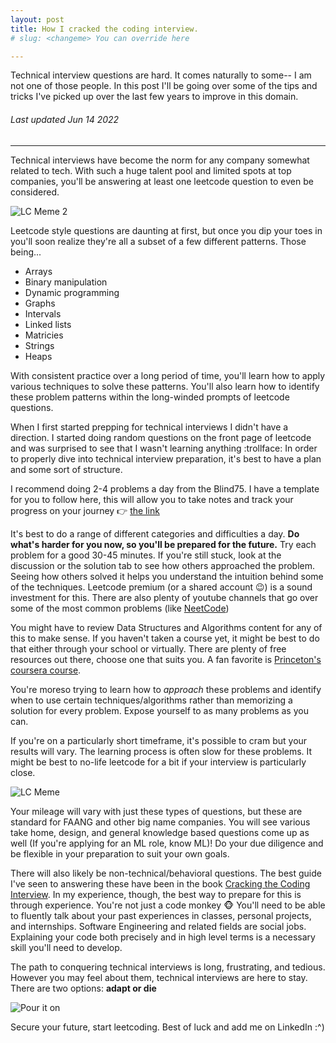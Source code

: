 ```yaml
---
layout: post
title: How I cracked the coding interview.
# slug: <changeme> You can override here

---
```


Technical interview questions are hard. It comes naturally to some-- I am not one of those people. In this post I'll be going over some of the tips and tricks I've picked up over the last few years to improve in this domain.

###### Last updated Jun 14 2022

---

Technical interviews have become the norm for any company somewhat related to tech. With such a huge talent pool and limited spots at top companies, you'll be answering at least one leetcode question to even be considered.

![LC Meme 2](https://preview.redd.it/h62kap6wa9291.jpg?width=960&crop=smart&auto=webp&s=c71d515fc57cef5aaaabc5ac4f8870137fa19127)

Leetcode style questions are daunting at first, but once you dip your toes in you'll soon realize they're all a subset of a few different patterns. Those being...

- Arrays
- Binary manipulation
- Dynamic programming
- Graphs
- Intervals
- Linked lists
- Matricies
- Strings
- Heaps

With consistent practice over a long period of time, you'll learn how to apply various techniques to solve these patterns. You'll also learn how to identify these problem patterns within the long-winded prompts of leetcode questions.

When I first started prepping for technical interviews I didn't have a direction. I started doing random questions on the front page of leetcode and was surprised to see that I wasn't learning anything :trollface: In order to properly dive into technical interview preparation, it's best to have a plan and some sort of structure.

I recommend doing 2-4 problems a day from the Blind75. I have a template for you to follow here, this will allow you to take notes and track your progress on your journey :point_right: [the link](https://docs.google.com/spreadsheets/d/1zvKUnaP_u1BweThWhCWrfAtRJBGkruH1Dc_AzR9lJyk/edit?usp=sharing)

It's best to do a range of different categories and difficulties a day. **Do what's harder for you now, so you'll be prepared for the future.** Try each problem for a good 30-45 minutes. If you're still stuck, look at the discussion or the solution tab to see how others approached the problem. Seeing how others solved it helps you understand the intuition behind some of the techniques. Leetcode premium (or a shared account :wink:) is a sound investment for this. There are also plenty of youtube channels that go over some of the most common problems (like [NeetCode](https://www.youtube.com/c/NeetCode))

You might have to review Data Structures and Algorithms content for any of this to make sense. If you haven't taken a course yet, it might be best to do that either through your school or virtually. There are plenty of free resources out there, choose one that suits you. A fan favorite is [Princeton's coursera course](https://www.coursera.org/learn/algorithms-part1).

You're moreso trying to learn how to *approach* these problems and identify when to use certain techniques/algorithms rather than memorizing a solution for every problem. Expose yourself to as many problems as you can. 

If you're on a particularly short timeframe, it's possible to cram but your results will vary. The learning process is often slow for these problems. It might be best to no-life leetcode for a bit if your interview is particularly close.

![LC Meme](https://preview.redd.it/29bxxm1ubzn81.png?auto=webp&s=00af81ea7b2818d72a9d6ab7b07efe6a543eb381)

Your mileage will vary with just these types of questions, but these are standard for FAANG and other big name companies. You will see various take home, design, and general knowledge based questions come up as well (If you're applying for an ML role, know ML)! Do your due diligence and be flexible in your preparation to suit your own goals.

There will also likely be non-technical/behavioral questions. The best guide I've seen to answering these have been in the book [Cracking the Coding Interview](https://github.com/Avinash987/Coding/blob/master/Cracking-the-Coding-Interview-6th-Edition-189-Programming-Questions-and-Solutions.pdf). In my experience, though, the best way to prepare for this is through experience. You're not just a code monkey :monkey_face: You'll need to be able to fluently talk about your past experiences in classes, personal projects, and internships. Software Engineering and related fields are social jobs. Explaining your code both precisely and in high level terms is a necessary skill you'll need to develop. 

The path to conquering technical interviews is long, frustrating, and tedious. However you may feel about them, technical interviews are here to stay. There are two options: **adapt or die**

![Pour it on](http://cdn.shopify.com/s/files/1/0157/3938/products/39464u-Edit_1000_grande.jpg?v=1645802460)

Secure your future, start leetcoding. Best of luck and add me on LinkedIn :^)